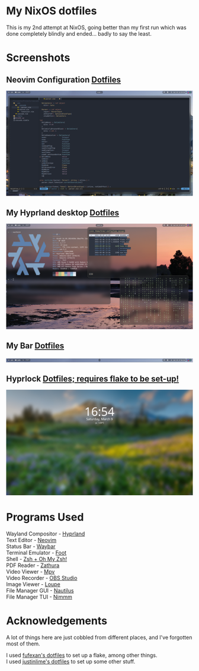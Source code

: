 # My NixOS dotfiles
This is my 2nd attempt at NixOS, going better than my first run which was done completely blindly and ended... badly to say the least.

# Screenshots
## Neovim Configuration [Dotfiles](https://github.com/xTrayambak/dotfiles/tree/master/home/programs/neovim)
![My Neovim Configuration](screenshots/march2024/neovim.jpg "Neovim")

## My Hyprland desktop [Dotfiles](https://github.com/xTrayambak/dotfiles/tree/master/home/desktop/hyprland)
![My Desktop](screenshots/march2024/desktop.jpg "Desktop")

## My Bar [Dotfiles](https://github.com/xTrayambak/dotfiles/tree/master/home/desktop/waybar)
![My Waybar Configuration](screenshots/march2024/waybar.jpg "Waybar")

## Hyprlock [Dotfiles; requires flake to be set-up!](https://github.com/xTrayambak/dotfiles/tree/master/home/desktop/hyprlock)
![My Lockscreen Config](screenshots/march2024/lock_screen.jpg "Hyprlock")

# Programs Used
Wayland Compositor - [Hyprland](https://github.com/hyprwm/hyprland) \
Text Editor - [Neovim](https://github.com/neovim/neovim) \
Status Bar - [Waybar](https://github.com/Alexays/Waybar) \
Terminal Emulator - [Foot](https://codeberg.org/dnkl/foot) \
Shell - [Zsh + Oh My Zsh!](https://www.zsh.org) \
PDF Reader - [Zathura](https://github.com/pwmt/zathura) \
Video Viewer - [Mpv](https://github.com/mpv-player/mpv) \
Video Recorder - [OBS Studio](https://github.com/obsproject/obs-studio) \
Image Viewer - [Loupe](https://apps.gnome.org/Loupe) \
File Manager GUI - [Nautilus](https://apps.gnome.org/Nautilus) \
File Manager TUI - [Nimmm](https://github.com/joachimschmidt557/nimmm)

# Acknowledgements
A lot of things here are just cobbled from different places, and I've forgotten most of them.

I used [fufexan's dotfiles](https://github.com/fufexan/dotfiles) to set up a flake, among other things. \
I used [justinlime's dotfiles](https://github.com/justinlime/dotfiles) to set up some other stuff.
